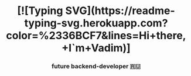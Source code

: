 <h1 align="center">[![Typing SVG](https://readme-typing-svg.herokuapp.com?color=%2336BCF7&lines=Hi+there,+I`m+Vadim)]
<h3 align="center"> future backend-developer 🇷🇺</h3>

<!--
**Onemyname/Onemyname** is a ✨ _special_ ✨ repository because its `README.md` (this file) appears on your GitHub profile.

Here are some ideas to get you started:

- 🔭 I’m currently working on ...
- 🌱 I’m currently learning ...
- 👯 I’m looking to collaborate on ...
- 🤔 I’m looking for help with ...
- 💬 Ask me about ...
- 📫 How to reach me: ...
- 😄 Pronouns: ...
- ⚡ Fun fact: ...
-->
